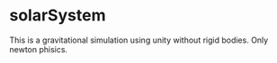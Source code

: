 # solarSystem

This is a gravitational simulation using unity without rigid bodies. Only newton phisics.
